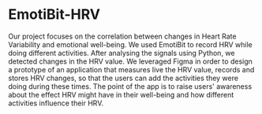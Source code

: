 # EmotiBit-HRV

Our project focuses on the correlation between changes in Heart Rate Variability and emotional well-being. We used EmotiBit to record HRV while doing different activities. After analysing the signals using Python, we detected changes in the HRV value. We leveraged Figma in order to design a prototype of an application that measures live the HRV value, records and stores HRV changes, so that the users can add the activities they were doing during these times. The point of the app is to raise users' awareness about the effect HRV might have in their well-being and how different activities influence their HRV.
